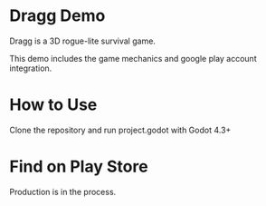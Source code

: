 # Dragg Demo
Dragg is a 3D rogue-lite survival game.

This demo includes the game mechanics and google play account integration.

# How to Use
Clone the repository and run project.godot with Godot 4.3+

# Find on Play Store
Production is in the process.